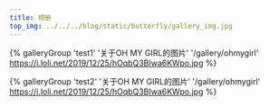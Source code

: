 ```yaml
---
title: 相册
top_img: ../../../blog/static/butterfly/gallery_img.jpg
---
```


<div class="gallery-group-main">

{% galleryGroup 'test1' '关于OH MY GIRL的图片' '/gallery/ohmygirl' https://i.loli.net/2019/12/25/hOqbQ3BIwa6KWpo.jpg %}

{% galleryGroup 'test2' '关于OH MY GIRL的图片' '/gallery/ohmygirl' https://i.loli.net/2019/12/25/hOqbQ3BIwa6KWpo.jpg %}

</div>

